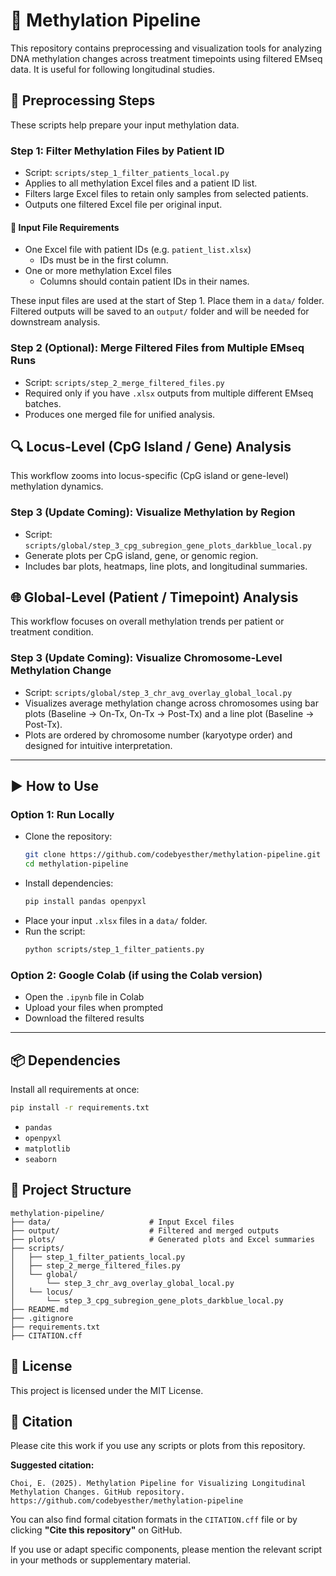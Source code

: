 # 🧬 Methylation Pipeline

This repository contains preprocessing and visualization tools for analyzing DNA methylation changes across treatment timepoints using filtered EMseq data. It is useful for following longitudinal studies.

## 🔧 Preprocessing Steps

These scripts help prepare your input methylation data.

### Step 1: Filter Methylation Files by Patient ID
- Script: `scripts/step_1_filter_patients_local.py`
- Applies to all methylation Excel files and a patient ID list.
- Filters large Excel files to retain only samples from selected patients.
- Outputs one filtered Excel file per original input.

#### 📁 Input File Requirements
- One Excel file with patient IDs (e.g. `patient_list.xlsx`)
  - IDs must be in the first column.
- One or more methylation Excel files
  - Columns should contain patient IDs in their names.

These input files are used at the start of Step 1. Place them in a `data/` folder. Filtered outputs will be saved to an `output/` folder and will be needed for downstream analysis.

### Step 2 (Optional): Merge Filtered Files from Multiple EMseq Runs
- Script: `scripts/step_2_merge_filtered_files.py`
- Required only if you have `.xlsx` outputs from multiple different EMseq batches.
- Produces one merged file for unified analysis.

## 🔍 Locus-Level (CpG Island / Gene) Analysis

This workflow zooms into locus-specific (CpG island or gene-level) methylation dynamics.

### Step 3 (Update Coming): Visualize Methylation by Region
- Script: `scripts/global/step_3_cpg_subregion_gene_plots_darkblue_local.py`
- Generate plots per CpG island, gene, or genomic region.
- Includes bar plots, heatmaps, line plots, and longitudinal summaries.

## 🌐 Global-Level (Patient / Timepoint) Analysis

This workflow focuses on overall methylation trends per patient or treatment condition.

### Step 3 (Update Coming): Visualize Chromosome-Level Methylation Change
- Script: `scripts/global/step_3_chr_avg_overlay_global_local.py`
- Visualizes average methylation change across chromosomes using bar plots (Baseline → On-Tx, On-Tx → Post-Tx) and a line plot (Baseline → Post-Tx).
- Plots are ordered by chromosome number (karyotype order) and designed for intuitive interpretation.

---

## ▶️ How to Use

### Option 1: Run Locally
- Clone the repository:
  ```bash
  git clone https://github.com/codebyesther/methylation-pipeline.git
  cd methylation-pipeline
  ```
- Install dependencies:
  ```bash
  pip install pandas openpyxl
  ```
- Place your input `.xlsx` files in a `data/` folder.
- Run the script:
  ```bash
  python scripts/step_1_filter_patients.py
  ```

### Option 2: Google Colab (if using the Colab version)
- Open the `.ipynb` file in Colab
- Upload your files when prompted
- Download the filtered results

---

## 📦 Dependencies

Install all requirements at once:

```bash
pip install -r requirements.txt
```

- `pandas`
- `openpyxl`
- `matplotlib`
- `seaborn`

## 📂 Project Structure

```
methylation-pipeline/
├── data/                      # Input Excel files
├── output/                    # Filtered and merged outputs
├── plots/                     # Generated plots and Excel summaries
├── scripts/
│   ├── step_1_filter_patients_local.py
│   ├── step_2_merge_filtered_files.py
│   └── global/
│       └── step_3_chr_avg_overlay_global_local.py
│   └── locus/
│       └── step_3_cpg_subregion_gene_plots_darkblue_local.py
├── README.md
├── .gitignore
├── requirements.txt
├── CITATION.cff
```

## 📜 License

This project is licensed under the MIT License.

## 🧾 Citation

Please cite this work if you use any scripts or plots from this repository.

**Suggested citation:**

```
Choi, E. (2025). Methylation Pipeline for Visualizing Longitudinal Methylation Changes. GitHub repository. https://github.com/codebyesther/methylation-pipeline
```
You can also find formal citation formats in the `CITATION.cff` file or by clicking **"Cite this repository"** on GitHub.

If you use or adapt specific components, please mention the relevant script in your methods or supplementary material.
